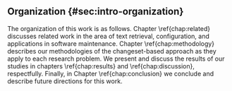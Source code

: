 ## Organization {#sec:intro-organization}

The organization of this work is as follows.  Chapter \ref{chap:related}
discusses related work in the area of text retrieval, configuration, and
applications in software maintenance. Chapter \ref{chap:methodology} describes
our methodologies of the changeset-based approach as they apply to each
research problem.  We present and discuss the results of our studies in
chapters \ref{chap:results} and \ref{chap:discussion}, respectfully. Finally,
in Chapter \ref{chap:conclusion} we conclude and describe future directions for
this work.
